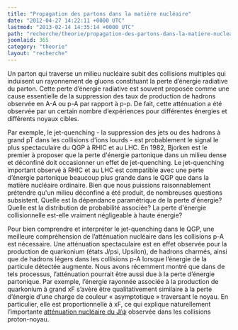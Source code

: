 ```yaml
---
title: "Propagation des partons dans la matière nucléaire"
date: "2012-04-27 14:22:11 +0000 UTC"
lastmod: "2013-02-14 14:35:14 +0000 UTC"
path: "recherche/theorie/propagation-des-partons-dans-la-matiere-nucleaire.md"
joomlaid: 365
category: "theorie"
layout: "recherche"
---
```

Un parton qui traverse un milieu nucléaire subit des collisions multiples qui induisent un rayonnement de gluons constituant la perte d’énergie radiative du parton. Cette perte d’énergie radiative est souvent proposée comme une cause essentielle de la suppression des taux de production de hadrons observée en A-A ou p-A par rapport à p-p. De fait, cette atténuation a été observée par un certain nombre d’expériences pour différentes énergies et différents noyaux cibles.

Par exemple, le jet-quenching - la suppression des jets ou des hadrons à grand pT dans les collisions d'ions lourds - est probablement le signal le plus spectaculaire du QGP à RHIC et au LHC. En 1982, Bjorken est le premier à proposer que la perte d'énergie partonique dans un milieu dense et déconfiné doit occasionner un effet de jet-quenching. Le jet-quenching important observé à RHIC et au LHC est compatible avec une perte d’énergie partonique beaucoup plus grande dans le QGP que dans la matière nucléaire ordinaire. Bien que nous puissions raisonnablement prétendre qu'un milieu déconfiné a été produit, de nombreuses questions subsistent. Quelle est la dépendance paramétrique de la perte d'énergie? Quelle est la distribution de probabilité associée? La perte d'énergie collisionnelle est-elle vraiment négligeable à haute énergie?

Pour bien comprendre et interpréter le jet-quenching dans le QGP, une meilleure compréhension de l’atténuation nucléaire dans les collisions p-A est nécessaire. Une atténuation spectaculaire est en effet observée pour la production de quarkonium (états J/psi, Upsilon), de hadrons charmés, ainsi que de hadrons légers dans les collisions p-A lorsque l’énergie de la particule détectée augmente. Nous avons récemment montré que dans de tels processus, l’atténuation pourrait être aussi due à la perte d’énergie partonique. Par exemple, l’énergie rayonnée associée à la production de quarkonium à grand xF s’avère être qualitativement similaire à la perte d’énergie d’une charge de couleur « asymptotique » traversant le noyau. En particulier, elle est proportionnelle à xF, ce qui explique naturellement  l’importante [atténuation nucléaire du J/ψ](recherche/theoriehe/energyloss-b-fr.md) observée dans les collisions proton-noyau.

